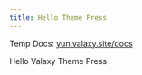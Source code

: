 ```yaml
---
title: Hello Theme Press
---
```


Temp Docs: [yun.valaxy.site/docs](https://yun.valaxy.site/docs)

Hello Valaxy Theme Press
